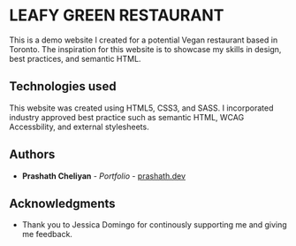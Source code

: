 # LEAFY GREEN RESTAURANT

This is a demo website I created for a potential Vegan restaurant based in Toronto. The inspiration for this website is to showcase my skills in design, best practices, and semantic HTML.

## Technologies used

This website was created using HTML5, CSS3, and SASS. I incorporated industry approved best practice such as semantic HTML, WCAG Accessbility, and external stylesheets.

## Authors

-   **Prashath Cheliyan** - _Portfolio_ - [prashath.dev](https://prashath.dev/)

## Acknowledgments

-   Thank you to Jessica Domingo for continously supporting me and giving me feedback.
